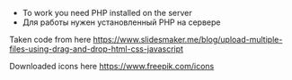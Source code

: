 -  To work you need PHP installed on the server
-  Для работы нужен установленный PHP на сервере

Taken code from here
https://www.slidesmaker.me/blog/upload-multiple-files-using-drag-and-drop-html-css-javascript

Downloaded icons here
https://www.freepik.com/icons
